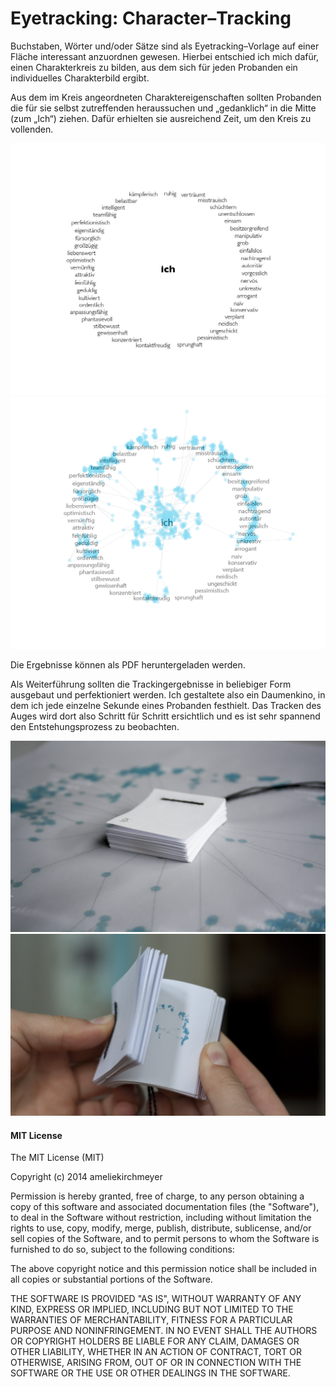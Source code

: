 # Eyetracking: Character–Tracking
Buchstaben, Wörter und/oder Sätze sind als Eyetracking–Vorlage auf einer Fläche interessant anzuordnen gewesen. Hierbei entschied ich mich dafür, einen Charakterkreis zu bilden, aus dem sich für jeden Probanden ein individuelles Charakterbild ergibt.

Aus dem im Kreis angeordneten Charaktereigenschaften sollten Probanden die für sie selbst zutreffenden heraussuchen und „gedanklich“ in die Mitte (zum „Ich“) ziehen. Dafür erhielten sie ausreichend Zeit, um den Kreis zu vollenden.

![circle](src/charaktercircle.jpg)<br>
![example](src/beispiel1.png)<br>

Die Ergebnisse können als PDF heruntergeladen werden.

Als Weiterführung sollten die Trackingergebnisse in beliebiger Form ausgebaut und perfektioniert werden. Ich gestaltete also ein Daumenkino, in dem ich jede einzelne Sekunde eines Probanden festhielt. Das Tracken des Auges wird dort also Schritt für Schritt ersichtlich und es ist sehr spannend den Entstehungsprozess zu beobachten.

![daumenkino1](src/daumenkino1.png)<br>
![daumenkino2](src/daumenkino2.png)<br>

#### MIT License

The MIT License (MIT)

Copyright (c) 2014 ameliekirchmeyer

Permission is hereby granted, free of charge, to any person obtaining a copy
of this software and associated documentation files (the "Software"), to deal
in the Software without restriction, including without limitation the rights
to use, copy, modify, merge, publish, distribute, sublicense, and/or sell
copies of the Software, and to permit persons to whom the Software is
furnished to do so, subject to the following conditions:

The above copyright notice and this permission notice shall be included in all
copies or substantial portions of the Software.

THE SOFTWARE IS PROVIDED "AS IS", WITHOUT WARRANTY OF ANY KIND, EXPRESS OR
IMPLIED, INCLUDING BUT NOT LIMITED TO THE WARRANTIES OF MERCHANTABILITY,
FITNESS FOR A PARTICULAR PURPOSE AND NONINFRINGEMENT. IN NO EVENT SHALL THE
AUTHORS OR COPYRIGHT HOLDERS BE LIABLE FOR ANY CLAIM, DAMAGES OR OTHER
LIABILITY, WHETHER IN AN ACTION OF CONTRACT, TORT OR OTHERWISE, ARISING FROM,
OUT OF OR IN CONNECTION WITH THE SOFTWARE OR THE USE OR OTHER DEALINGS IN THE
SOFTWARE.